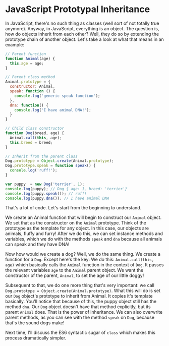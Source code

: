 # JavaScript Prototypal Inheritance

In JavaScript, there's no such thing as classes (well sort of not totally true anymore). Anyway, in JavaScript, everything is an object. The question is, how do objects inherit from each other? Well, they do so by extending the prototype chain of another object. Let's take a look at what that means in an example:

```js
// Parent function
function Animal(age) {
  this.age = age;
}

// Parent class method
Animal.prototype = {
  constructor: Animal,
  speak: function () {
    console.log('generic speak function');
  },
  dna: function() {
    console.log('I have animal DNA!');
  }
}

// Child class constructor
function Dog(breed, age) {
  Animal.call(this, age);
  this.breed = breed;
}

// Inherit from the parent class
Dog.prototype = Object.create(Animal.prototype);
Dog.prototype.speak = function speak() {
  console.log('ruff!');
}

var puppy  = new Dog('terrier', 1);
console.log(puppy); // Dog { age: 1, breed: 'terrier'}
console.log(puppy.speak()); // ruff!
console.log(puppy.dna()); // I have animal DNA
```

That's a lot of code. Let's start from the beginning to understand.

We create an Animal function that will begin to construct our `Animal` object. We set that as the constructor on the `Animal` prototype. Think of the prototype as the template for any object. In this case, our objects are animals, fluffy and furry! After we do this, we can set instance methods and variables, which we do with the methods `speak` and `dna` because all animals can speak and they have DNA!

Now how would we create a dog? Well, we do the same thing. We create a function for a `Dog`. Except here's the key: We do this: `Animal.call(this, age)` which basically calls the `Animal` function in the context of `Dog`. It passes the relevant variables `age` to the `Animal` parent object. We want the constructor of the parent, `Animal`, to set the age of our little doggy!

Subsequent to that, we do one more thing that's very important: we call `Dog.prototype = Object.create(Animal.prototype)`. What this will do is set our `Dog` object's prototype to inherit from Animal. It copies it's template basically. You'll notice that because of this, the puppy object still has the method `dna`. Our `Dog` object doesn't have that method explicitly, but its parent `Animal` does. That is the power of inheritance. We can also overwrite parent methods, as you can see with the method `speak` on `Dog`, because that's the sound dogs make!

Next time, I'll discuss the ES6 syntactic sugar of `class` which makes this process dramatically simpler.
